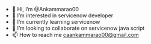 - 👋 Hi, I’m @Ankammarao00
- 👀 I’m interested in servicenow developer
- 🌱 I’m currently learning servicenow
- 💞️ I’m looking to collaborate on servicenow java script
- 📫 How to reach me caankammarao00@gmail.com

<!---
Ankammarao00/Ankammarao00 is a ✨ special ✨ repository because its `README.md` (this file) appears on your GitHub profile.
You can click the Preview link to take a look at your changes.
--->
